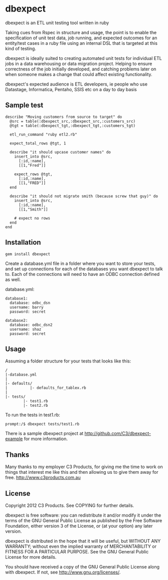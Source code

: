 dbexpect
=======

dbexpect is an ETL unit testing tool written in ruby

Taking cues from Rspec in structure and usage, the point is to enable
the specification of unit test data, job running, and expected outcomes
for an entity/test cases in a ruby file using an internal DSL that is
targeted at this kind of testing.

dbexpect is ideally suited to creating automated unit tests for
individual ETL jobs in a data warehousing or data migration project.
Helping to ensure correctness of the job initially developed, and
catching problems later on when someone makes a change that could affect
existing functionality.

dbexpect's expected audience is ETL developers, ie people who use
Datastage, Informatica, Pentaho, SSIS etc on a day to day basis

Sample test
---------

    describe "Moving customers from source to target" do
      @src = table(:dbexpect_src,:dbexpect_src,:customers_src)
      @tgt = table(:dbexpect_tgt,:dbexpect_tgt,:customers_tgt)

      etl_run_command "ruby etl2.rb"

      expect_total_rows @tgt, 1

      describe "it should upcase customer names" do
        insert_into @src,
          [:id,:name],
          [[1,"Fred"]]

        expect_rows @tgt,
          [:id,:name],
          [[1,"FRED"]]
      end

      describe "it should not migrate smith (because screw that guy)" do
        insert_into @src,
          [:id,:name],
          [[1,"Smith"]]

        # expect no rows
      end
    end

Installation
------------
    gem install dbexpect
    
Create a database.yml file in a folder where you want to store your
tests, and set up connections for each of the databases you want dbexpect
to talk to. Each of the connections will need to have an ODBC connection
defined as well.

database.yml:

    database1:
      database: odbc_dsn
      username: barry
      password: secret

    database2:
      database: odbc_dsn2
      username: shaz
      password: secret

Usage
-----
Assuming a folder structure for your tests that looks like this:

    /
    |-database.yml
    |
    |- defaults/
    |          |- defaults_for_tablex.rb
    |
    |- tests/
            |- test1.rb
            |- test2.rb

To run the tests in test1.rb:

    prompt:/$ dbexpect tests/test1.rb

There is a sample dbexpect project at
http://github.com/C3/dbexpect-example for more information.


Thanks
------
Many thanks to my employer C3 Products, for giving me the time to work on things
that interest me like this and then allowing us to give them away for
free. http://www.c3products.com.au

License
-------

Copyright 2012 C3 Products. See COPYING for further details.

dbexpect is free software: you can redistribute it and/or modify
it under the terms of the GNU General Public License as published by
the Free Software Foundation, either version 3 of the License, or
(at your option) any later version.

dbexpect is distributed in the hope that it will be useful,
but WITHOUT ANY WARRANTY; without even the implied warranty of
MERCHANTABILITY or FITNESS FOR A PARTICULAR PURPOSE.  See the
GNU General Public License for more details.

You should have received a copy of the GNU General Public License
along with dbexpect.  If not, see <http://www.gnu.org/licenses/>.
